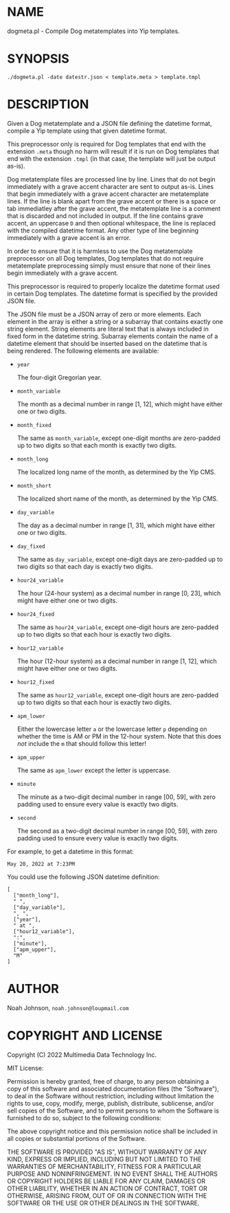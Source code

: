 # NAME

dogmeta.pl - Compile Dog metatemplates into Yip templates.

# SYNOPSIS

    ./dogmeta.pl -date datestr.json < template.meta > template.tmpl

# DESCRIPTION

Given a Dog metatemplate and a JSON file defining the datetime format,
compile a Yip template using that given datetime format.

This preprocessor only is required for Dog templates that end with the
extension `.meta` though no harm will result if it is run on Dog
templates that end with the extension `.tmpl` (in that case, the
template will just be output as-is).

Dog metatemplate files are processed line by line.  Lines that do not
begin immediately with a grave accent character are sent to output
as-is.  Lines that begin immediately with a grave accent character are
metatemplate lines.  If the line is blank apart from the grave accent or
there is a space or tab immediatley after the grave accent, the
metatemplate line is a comment that is discarded and not included in
output.  If the line contains grave accent, an uppercase `D` and then
optional whitespace, the line is replaced with the compiled datetime
format.  Any other type of line beginning immediately with a grave
accent is an error.

In order to ensure that it is harmless to use the Dog metatemplate
preprocessor on all Dog templates, Dog templates that do not require
metatemplate preprocessing simply must ensure that none of their lines
begin immediately with a grave accent.

This preprocessor is required to properly localize the datetime format
used in certain Dog templates.  The datetime format is specified by the
provided JSON file.

The JSON file must be a JSON array of zero or more elements.  Each
element in the array is either a string or a subarray that contains
exactly one string element.  String elements are literal text that is
always included in fixed form in the datetime string.  Subarray elements
contain the name of a datetime element that should be inserted based on
the datetime that is being rendered.  The following elements are
available:

- `year`

    The four-digit Gregorian year.

- `month_variable`

    The month as a decimal number in range \[1, 12\], which might have either
    one or two digits.

- `month_fixed`

    The same as `month_variable`, except one-digit months are zero-padded
    up to two digits so that each month is exactly two digits.

- `month_long`

    The localized long name of the month, as determined by the Yip CMS.

- `month_short`

    The localized short name of the month, as determined by the Yip CMS.

- `day_variable`

    The day as a decimal number in range \[1, 31\], which might have either
    one or two digits.

- `day_fixed`

    The same as `day_variable`, except one-digit days are zero-padded up to
    two digits so that each day is exactly two digits.

- `hour24_variable`

    The hour (24-hour system) as a decimal number in range \[0, 23\], which
    might have either one or two digits.

- `hour24_fixed`

    The same as `hour24_variable`, except one-digit hours are zero-padded
    up to two digits so that each hour is exactly two digits.

- `hour12_variable`

    The hour (12-hour system) as a decimal number in range \[1, 12\], which
    might have either one or two digits.

- `hour12_fixed`

    The same as `hour12_variable`, except one-digit hours are zero-padded
    up to two digits so that each hour is exactly two digits.

- `apm_lower`

    Either the lowercase letter `a` or the lowercase letter `p` depending
    on whether the time is AM or PM in the 12-hour system.  Note that this
    does _not_ include the `m` that should follow this letter!

- `apm_upper`

    The same as `apm_lower` except the letter is uppercase.

- `minute`

    The minute as a two-digit decimal number in range \[00, 59\], with zero
    padding used to ensure every value is exactly two digits.

- `second`

    The second as a two-digit decimal number in range \[00, 59\], with zero
    padding used to ensure every value is exactly two digits.

For example, to get a datetime in this format:

    May 20, 2022 at 7:23PM

You could use the following JSON datetime definition:

    [
      ["month_long"],
      " ",
      ["day_variable"],
      ", ",
      ["year"],
      " at ",
      ["hour12_variable"],
      ":",
      ["minute"],
      ["apm_upper"],
      "M"
    ]

# AUTHOR

Noah Johnson, `noah.johnson@loupmail.com`

# COPYRIGHT AND LICENSE

Copyright (C) 2022 Multimedia Data Technology Inc.

MIT License:

Permission is hereby granted, free of charge, to any person obtaining a
copy of this software and associated documentation files
(the "Software"), to deal in the Software without restriction, including
without limitation the rights to use, copy, modify, merge, publish,
distribute, sublicense, and/or sell copies of the Software, and to
permit persons to whom the Software is furnished to do so, subject to
the following conditions:

The above copyright notice and this permission notice shall be included
in all copies or substantial portions of the Software.

THE SOFTWARE IS PROVIDED "AS IS", WITHOUT WARRANTY OF ANY KIND, EXPRESS
OR IMPLIED, INCLUDING BUT NOT LIMITED TO THE WARRANTIES OF
MERCHANTABILITY, FITNESS FOR A PARTICULAR PURPOSE AND NONINFRINGEMENT.
IN NO EVENT SHALL THE AUTHORS OR COPYRIGHT HOLDERS BE LIABLE FOR ANY
CLAIM, DAMAGES OR OTHER LIABILITY, WHETHER IN AN ACTION OF CONTRACT,
TORT OR OTHERWISE, ARISING FROM, OUT OF OR IN CONNECTION WITH THE
SOFTWARE OR THE USE OR OTHER DEALINGS IN THE SOFTWARE.
